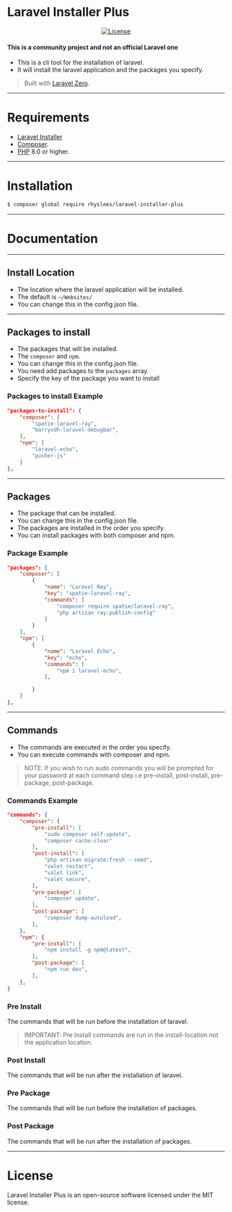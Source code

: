 # Laravel Installer Plus

<p align="center">
  <a href="https://packagist.org/packages/rhyslees/laravel-installer-plus"><img src="https://img.shields.io/packagist/l/rhyslees/laravel-installer-plus.svg" alt="License"></a>
</p>

#### This is a **community project** and not an official Laravel one

- This is a cli tool for the installation of laravel.
- It will install the laravel application and the packages you specify.

> Built with [Laravel Zero](https://laravel-zero.com/).

---
# Requirements

- [Laravel Installer](https://laravel.com/docs/#the-laravel-installer)
- [Composer](https://getcomposer.org/download).
- [PHP](https://www.php.net/) 8.0 or higher.


---

# Installation

```bash
$ composer global require rhyslees/laravel-installer-plus
```

---

# Documentation

---

## Install Location
- The location where the laravel application will be installed.
- The default is `~/Websites/`
- You can change this in the config.json file.

---

## Packages to install
- The packages that will be installed.
- The `composer` and `npm`.
- You can change this in the config.json file.
- You need add packages to the `packages` array.
- Specify the key of the package you want to install

### Packages to install Example
```json
"packages-to-install": {
    "composer": [
        "spatie-laravel-ray",
        "barryvdh-laravel-debugbar",
    ],
    "npm": [
        "laravel-echo",
        "pusher-js"
    ]
},
```

---

## Packages
- The package that can be installed.
- You can change this in the config.json file.
- The packages are installed in the order you specify.
- You can install packages with both composer and npm.

### Package Example

```json
"packages": {
    "composer": [
        {
            "name": "Laravel Ray",
            "key": "spatie-laravel-ray",
            "commands": [
                "composer require spatie/laravel-ray",
                "php artisan ray:publish-config"
            ]
        }
    ],
    "npm": [
        {
            "name": "Laravel Echo",
            "key": "echo",
            "commands": [
                "npm i laravel-echo",
            ],

        }
    ]
},
```

---

## Commands
- The commands are executed in the order you specify.
- You can execute commands with composer and npm.

> NOTE: If you wish to run sudo commands you will be prompted for your password at each command step i.e pre-install, post-install, pre-package, post-package.

### Commands Example
```json
"commands": {
    "composer": {
        "pre-install": [
            "sudo composer self-update",
            "composer cache-clear"
        ],
        "post-install": [
            "php artisan migrate:fresh --seed",
            "valet restart",
            "valet link",
            "valet secure",
        ],
        "pre-package": [
            "composer update",
        ],
        "post-package": [
            "composer dump-autoload",
        ],
    },
    "npm": {
        "pre-install": [
            "npm install -g npm@latest",
        ],
        "post-package": [
            "npm run dev",
        ],
    },
}
```

### Pre Install
The commands that will be run before the installation of laravel.
> IMPORTANT: Pre Install commands are run in the install-location not the application location.


### Post Install
The commands that will be run after the installation of laravel.

### Pre Package
The commands that will be run before the installation of packages.

### Post Package
The commands that will be run after the installation of packages.

---

# License

Laravel Installer Plus is an open-source software licensed under the MIT license.
